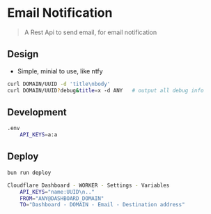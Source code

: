 # Email Notification

> A Rest Api to send email, for email notification

## Design

- Simple, minial to use, like ntfy

```sh
curl DOMAIN/UUID -d 'title\nbody'
curl DOMAIN/UUID?debug&title=x -d ANY   # output all debug info
```

## Development

```sh
.env
	API_KEYS=a:a
```

## Deploy

```sh
bun run deploy

Cloudflare Dashboard - WORKER - Settings - Variables
	API_KEYS="name:UUID\n.."
	FROM="ANY@DASHBOARD_DOMAIN"
	TO="Dashboard - DOMAIN - Email - Destination address"
```